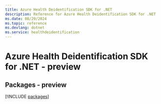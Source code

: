 ```yaml
---
title: Azure Health Deidentification SDK for .NET
description: Reference for Azure Health Deidentification SDK for .NET
ms.date: 08/29/2024
ms.topic: reference
ms.devlang: dotnet
ms.service: healthdeidentification
---
```

# Azure Health Deidentification SDK for .NET - preview
## Packages - preview
[!INCLUDE [packages](health-deidentification-index.md)]
